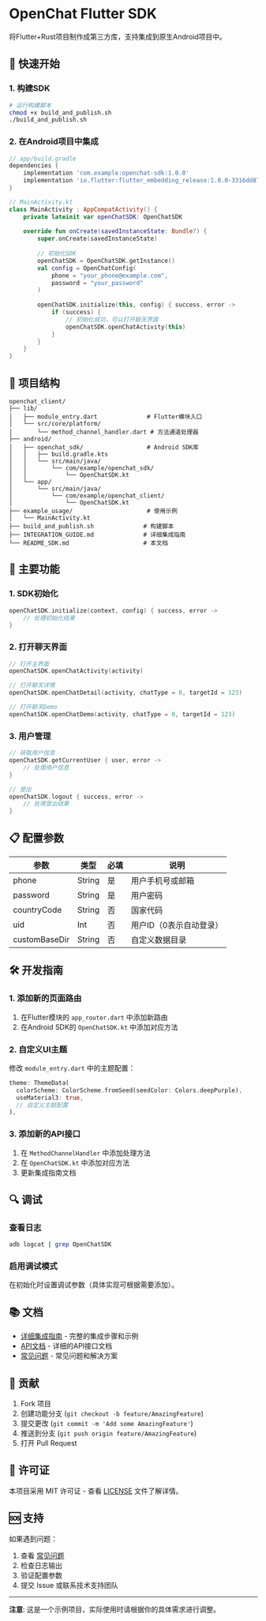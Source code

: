 # OpenChat Flutter SDK

将Flutter+Rust项目制作成第三方库，支持集成到原生Android项目中。

## 🚀 快速开始

### 1. 构建SDK

```bash
# 运行构建脚本
chmod +x build_and_publish.sh
./build_and_publish.sh
```

### 2. 在Android项目中集成

```gradle
// app/build.gradle
dependencies {
    implementation 'com.example:openchat-sdk:1.0.0'
    implementation 'io.flutter:flutter_embedding_release:1.0.0-3316dd8728419ad3534e3f6112aa6291f587078a'
}
```

```kotlin
// MainActivity.kt
class MainActivity : AppCompatActivity() {
    private lateinit var openChatSDK: OpenChatSDK
    
    override fun onCreate(savedInstanceState: Bundle?) {
        super.onCreate(savedInstanceState)
        
        // 初始化SDK
        openChatSDK = OpenChatSDK.getInstance()
        val config = OpenChatConfig(
            phone = "your_phone@example.com",
            password = "your_password"
        )
        
        openChatSDK.initialize(this, config) { success, error ->
            if (success) {
                // 初始化成功，可以打开聊天界面
                openChatSDK.openChatActivity(this)
            }
        }
    }
}
```

## 📁 项目结构

```
openchat_client/
├── lib/
│   ├── module_entry.dart              # Flutter模块入口
│   └── src/core/platform/
│       └── method_channel_handler.dart # 方法通道处理器
├── android/
│   ├── openchat_sdk/                  # Android SDK库
│   │   ├── build.gradle.kts
│   │   └── src/main/java/
│   │       └── com/example/openchat_sdk/
│   │           └── OpenChatSDK.kt
│   └── app/
│       └── src/main/java/
│           └── com/example/openchat_client/
│               └── OpenChatSDK.kt
├── example_usage/                     # 使用示例
│   └── MainActivity.kt
├── build_and_publish.sh              # 构建脚本
├── INTEGRATION_GUIDE.md              # 详细集成指南
└── README_SDK.md                     # 本文档
```

## 🔧 主要功能

### 1. SDK初始化
```kotlin
openChatSDK.initialize(context, config) { success, error ->
    // 处理初始化结果
}
```

### 2. 打开聊天界面
```kotlin
// 打开主界面
openChatSDK.openChatActivity(activity)

// 打开聊天详情
openChatSDK.openChatDetail(activity, chatType = 0, targetId = 123)

// 打开聊天Demo
openChatSDK.openChatDemo(activity, chatType = 0, targetId = 123)
```

### 3. 用户管理
```kotlin
// 获取用户信息
openChatSDK.getCurrentUser { user, error ->
    // 处理用户信息
}

// 登出
openChatSDK.logout { success, error ->
    // 处理登出结果
}
```

## 📋 配置参数

| 参数 | 类型 | 必填 | 说明 |
|------|------|------|------|
| phone | String | 是 | 用户手机号或邮箱 |
| password | String | 是 | 用户密码 |
| countryCode | String | 否 | 国家代码 |
| uid | Int | 否 | 用户ID（0表示自动登录） |
| customBaseDir | String | 否 | 自定义数据目录 |

## 🛠️ 开发指南

### 1. 添加新的页面路由

1. 在Flutter模块的 `app_router.dart` 中添加新路由
2. 在Android SDK的 `OpenChatSDK.kt` 中添加对应方法

### 2. 自定义UI主题

修改 `module_entry.dart` 中的主题配置：

```dart
theme: ThemeData(
  colorScheme: ColorScheme.fromSeed(seedColor: Colors.deepPurple),
  useMaterial3: true,
  // 自定义主题配置
),
```

### 3. 添加新的API接口

1. 在 `MethodChannelHandler` 中添加处理方法
2. 在 `OpenChatSDK.kt` 中添加对应方法
3. 更新集成指南文档

## 🔍 调试

### 查看日志
```bash
adb logcat | grep OpenChatSDK
```

### 启用调试模式
在初始化时设置调试参数（具体实现可根据需要添加）。

## 📚 文档

- [详细集成指南](INTEGRATION_GUIDE.md) - 完整的集成步骤和示例
- [API文档](docs/api.md) - 详细的API接口文档
- [常见问题](docs/faq.md) - 常见问题和解决方案

## 🤝 贡献

1. Fork 项目
2. 创建功能分支 (`git checkout -b feature/AmazingFeature`)
3. 提交更改 (`git commit -m 'Add some AmazingFeature'`)
4. 推送到分支 (`git push origin feature/AmazingFeature`)
5. 打开 Pull Request

## 📄 许可证

本项目采用 MIT 许可证 - 查看 [LICENSE](LICENSE) 文件了解详情。

## 🆘 支持

如果遇到问题：

1. 查看 [常见问题](docs/faq.md)
2. 检查日志输出
3. 验证配置参数
4. 提交 Issue 或联系技术支持团队

---

**注意**: 这是一个示例项目，实际使用时请根据你的具体需求进行调整。 